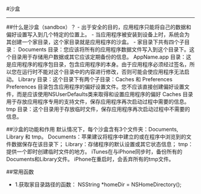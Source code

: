 #沙盒

---

##什么是沙盒（sandbox）？
     - 出于安全的目的，应用程序只能将自己的数据和偏好设置写入到几个特定的位置上。
     - 当应用程序被安装到设备上时，系统会为其创建一个家目录，这个家目录就是应用程序的沙盒。
     - 家目录下共有四个子目录：
     Documents 目录：您应该将所有的应用程序数据文件写入到这个目录下。这个目录用于存储用户数据或其它应该定期备份的信息。
     AppName.app 目录：这是应用程序的程序包目录，包含应用程序的本身。由于应用程序必须经过签名，所以您在运行时不能对这个目录中的内容进行修改，否则可能会使应用程序无法启动。
     Library 目录：这个目录下有两个子目录：Caches 和 Preferences
     Preferences 目录包含应用程序的偏好设置文件。您不应该直接创建偏好设置文件，而是应该使用NSUserDefaults类来取得和设置应用程序的偏好
     Caches 目录用于存放应用程序专用的支持文件，保存应用程序再次启动过程中需要的信息。
     tmp 目录：这个目录用于存放临时文件，保存应用程序再次启动过程中不需要的信息。

##沙盒的功能和作用
     默认情况下，每个沙盒含有3个文件夹：Documents, Library 和 tmp。
     Documents：苹果建议将程序中建立的或在程序中浏览到的文件数据保存在该目录下；
     Library：存储程序的默认设置或其它状态信息；
     tmp：提供一个即时创建临时文件的地方。
     iTunes在与iPhone同步时，备份所有的Documents和Library文件。
     iPhone在重启时，会丢弃所有的tmp文件。

##常用函数
- 1.获取家目录路径的函数：
NSString *homeDir = NSHomeDirectory();